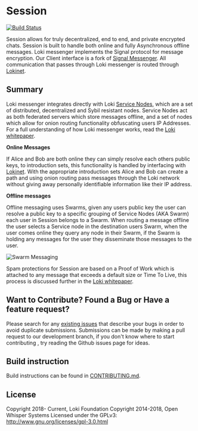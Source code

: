 # Session

[![Build Status](https://travis-ci.org/loki-project/loki-messenger.svg?branch=development)](https://travis-ci.org/loki-project/loki-messenger)

Session allows for truly decentralized, end to end, and private encrypted chats. Session is built to handle both online and fully Asynchronous offline messages. Loki messenger implements the Signal protocol for message encryption. Our Client interface is a fork of [Signal Messenger](https://signal.org/). All communication that passes through Loki messenger is routed through [Lokinet](https://github.com/loki-project/loki-network).

## Summary

Loki messenger integrates directly with Loki [Service Nodes](https://lokidocs.com/ServiceNodes/SNOverview/), which are a set of distributed, decentralized and Sybil resistant nodes. Service Nodes act as both federated servers which store messages offline, and a set of nodes which allow for onion routing functionality obfuscating users IP Addresses. For a full understanding of how Loki messenger works, read the [Loki whitepaper](https://loki.network/whitepaper).

**Online Messages**

If Alice and Bob are both online they can simply resolve each others public keys, to introduction sets, this functionality is handled by interfacing with [Lokinet](https://github.com/loki-project/loki-network). With the appropriate introduction sets Alice and Bob can create a path and using onion routing pass messages through the Loki network without giving away personally identifiable information like their IP address.

**Offline messages**

Offline messaging uses Swarms, given any users public key the user can resolve a public key to a specific grouping of Service Nodes (AKA Swarm) each user in Session belongs to a Swarm. When routing a message offline the user selects a Service node in the destination users Swarm, when the user comes online they query any node in their Swarm, if the Swarm is holding any messages for the user they disseminate those messages to the user.

![Swarm Messaging](https://i.imgur.com/o13Knds.png)

Spam protections for Session are based on a Proof of Work which is attached to any message that exceeds a default size or Time To Live, this process is discussed further in the [Loki whitepaper](https://loki.network/whitepaper).

## Want to Contribute? Found a Bug or Have a feature request?

Please search for any [existing issues](https://github.com/loki-project/loki-messenger/issues) that describe your bugs in order to avoid duplicate submissions. Submissions can be made by making a pull request to our development branch, if you don't know where to start contributing , try reading the Github issues page for ideas.

## Build instruction

Build instructions can be found in [CONTRIBUTING.md](CONTRIBUTING.md).

## License

Copyright 2018- Current, Loki Foundation
Copyright 2014-2018, Open Whisper Systems
Licensed under the GPLv3: http://www.gnu.org/licenses/gpl-3.0.html
